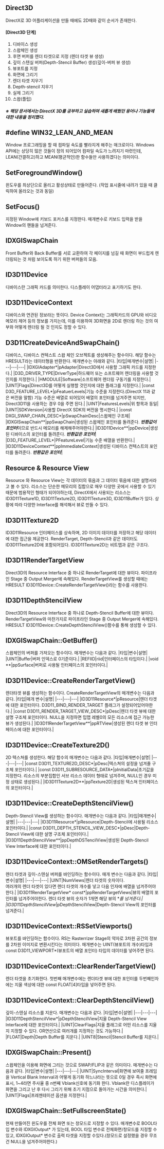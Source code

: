 Direct3D
-
DirectX로 3D 어플리케이션을 만들 때에도 2D때와 같이 순서가 존재한다.

#### [Direct3D 단계]
1. 디바이스 생성
2. 스왑체인 생성
3. 후면 버퍼를 렌더 타겟으로 지정 (렌더 타겟 뷰 생성)
4. 깊이 스텐실 버퍼(Depth-Stencil Buffer) 생성(깊이-버퍼 뷰 생성)
5. 뷰포트를 지정
6. 화면에 그리기
7. 렌더 타겟 지우기
8. Depth-stencil 지우기
9. 실제 그리기
10. 스왑(플립)

##### ※ 해당 문서에서는 DirectX 3D를 공부하고 실습하며 새롭게 배웠던 용어나 기능들에 대한 내용을 정리했다.

#define WIN32_LEAN_AND_MEAN
-
Window 프로그래밍을 할 때 컴파일 속도를 빨라지게 해주는 매크로이다.
Windows API에는 상당히 많은 것들이 정의 되어있어 컴파일 속도가 느려지기 마련인데, LEAN(간결하고)하고 MEAN(평균적인)한 함수들만 사용하겠다는 의미이다.

SetForegroundWindow()
- 
윈도우를 최상단으로 올리고 활성상태로 만들어준다. (작업 표시줄에 내려가 있을 때 클릭하여 올라오는 것과 동일)

SetFocus()
-
지정된 Window에 키보드 포커스를 지정한다. 매개변수로 키보드 입력을 받을 Window의 핸들을 넘겨준다.

IDXGISwapChain
-
Front Buffer와 Back Buffer를 서로 교환하여 각 페이지를 넘길 때 화면이 부드럽게 렌더링되는 것 처럼 보이도록 하기 위한 버퍼들의 모음.

ID3D11Device
-
디바이스란 그래픽 카드를 의미한다. 디스플레이 어댑터라고 표기하기도 한다.

ID3D11DeviceContext
-
디바이스와 연관된 정보라는 뜻이다.
Device Context는 그래픽카드의 GPU와 비디오 메모리 제어 등의 정보를 가지는데, 이를 이용하여 3D화면을 2D로 렌더링 하는 것의 여부와 어떻게 렌더링 될 것 인지도 정할 수 있다.

D3D11CreateDeviceAndSwapChain()
-
디바이스, 디바이스 컨텍스트 스왑 체인 오브젝트를 생성해주는 함수이다.
해당 함수는 HRESULT라는 데이터형을 반환한다.
매개변수는 아래와 같다.
|타입|매개변수|설명|
|---|---|---|
|IDXGIAdapter*|pAdapter|Direct3D에서 사용할 그래픽 카드를 지정한다.|
|D3D_DRIVER_TYPE|DriverType|하드웨어 또는 소프트웨어 렌더링을 사용할 것인지를 지정한다.|
|HMODULE|Software|소프트웨어 렌더링 구동기를 지정한다.|
|UINT|Flags|Direct3D를 어떻게 실행할 것인지에 대한 플래그를 지정한다.|
|const D3D_FEATURE_LEVEL*|pFeatuerLevels|기능 수준을 지정한다.(DirectX 11과 같은 버전을 말함) 기능 수준은 배열로 되어있어 배열의 포인터를 넘겨주면 되지만, Direct3D11을 사용하는 경우 0을 주면 된다.|
|UINT|FeaturesLevels|위 항목과 동일|
|UINT|SDKVersion|사용할 DirectX SDK의 버전을 명시한다.|
|const DXGI_SWAP_CHAIN_DESC*|pSwapChainDesc|스왑체인 구조체|
|IDXGISwapChain**|ppSwapChain|생성된 스왑체인 포인터를 돌려준다. ***반환값이 포인터***이므로 반드시 메모리를 해제해주어야한다.|
|ID3D11Device**|ppDevice|생성된 디바이스의 포인터를 돌려준다. ***반환값은 포인터***|
|D3D_FEATURE_LEVEL*|PFeatureLevel|기능 수준 배열을 반환한다.|
|ID3D11DeviceContext**|ppImmediateContext|생성된 디바이스 컨텍스트의 포인터를 돌려준다. ***반환값은 포인터***|

Resource & Resource View
-
Resource 와 Resource View는 각 데이터의 묶음과 그 데이터 묶음에 대한 설명서라고 볼 수 있다.
리소스는 단순한 메모리의 집합으로 매우 다양한 곳에서 사용할 수 있기 때문에 범용적인 형태가 되어야하는데, DirectX에서 사용되는 리소스는 ID3D11Texture1D, ID3D11Texture2D, ID3D11Texture3D, ID3D11Buffer가 있다.
상황에 따라 다양한 Interface를 해석해서 뷰로 만들 수 있다.

ID3D11Texture2D
-
ID3D11Resource 인터페이스를 상속하며, 2D 이미지 데이터를 저장하고 해당 데이터에 대한 접근을 제공한다.
RenderTarget, Depth-Stencil과 같은 데이터도 ID3D11Texture2D에 포함되어있다. ID3D11Texture2D는 비트맵과 같은 구조다.

ID3D11RenderTargetView
-
Direct3D의 Resource Interface 중 하나로 RenderTarget에 대한 뷰이다.
파이프라인 Stage 중 Output Merger에 속해있다.
RenderTargetView를 생성할 때에는 HRESULT ID3D11Device::CreateRenderTargetView()라는 함수를 사용한다.


ID3D11DepthStencilView
-
Direct3D의 Resource Interface 중 하나로 Depth-Stencil Buffer에 대한 뷰이다.
RenderTargetView와 마찬가지로 파이프라인 Stage 중 Output Merger에 속해있다.
HRESULT ID3D11Device::CreateDepthStencilView()함수를 통해 생성할 수 있다.

IDXGISwapChain::GetBuffer()
-
스왑체인의 버퍼를 가져오는 함수이다.
매개변수는 다음과 같다.
|타입|변수|설명|
|UINT|Buffer|버퍼 인덱스로 0기준이다.|
|REFIID|riid|인터페이스의 타입이다.|
|void **|ppSurface|버퍼로 사용될 인터페이스의 포인터이다.|

ID3D11Device::CreateRenderTargetView()
-
렌더타겟 뷰를 생성하는 함수이다.
CreateRenderTargetView의 매개변수는 다음과 같다.
|타입|매개 변수|설명|
|---|---|---|
|ID3D11Resource*|pResource|렌더 타겟에 대한 포인터이다. D3D11_BIND_RENDER_TARGET 플래그가 설정되어있어야한다.|
|const D3D11_RENDER_TARGET_VIEW_DESC*|pDesc|렌더 타겟 뷰에 대한 설명 구조체 포인터이다. NULL을 지정하면 밉맵 레벨0의 모든 리소스에 접근 가능한 뷰가 생성된다.|
|ID3D11RenderTargetView**|ppRTView|생성된 렌더 타겟 뷰 인터페이스에 대한 포인터이다.|

ID3D11Device::CreateTexture2D()
-
2D 텍스쳐를 생성한다.
해당 함수의 매개변수는 다음과 같다.
|타입|매개변수|설명|
|---|---|---|
|const D3D11_TEXTURE2D_DESC*|pDesc|텍스쳐의 설정을 넘겨줄 구조체 포인터이다.|
|const D3D11_SUBRESOURCE_DATA*|pInitialData|초기값을 지정한다. 리소스의 부분집합인 서브 리소스 데이터 형태로 넘겨주며, NULL인 경우 미정 상태로 생성된다.|
|ID3D11Texture2D**|ppTexture2D|생성된 텍스쳐 인터페이스의 포인터이다.|

ID3D11Device::CreateDepthStencilView()
-
Depth-Stencil View를 생성하는 함수이다.
매개변수는 다음과 같다.
|타입|매개변수|설명|
|---|---|---|
|ID3D11Resource*|pResource|Depth-Stencil에 사용될 리소스 포인터이다.|
|const D3D11_DEPTH_STENCIL_VIEW_DESC*|pDesc|Depth-Stencil View에 대한 설명 구조체 포인터이다.|
|ID3D11DepthStencilView**|ppDepthDSTencilView|생성된 Depth-Stencil View Interface에 대한 포인터이다.|


ID3D11DeviceContext::OMSetRenderTargets()
-
렌더 타겟과 깊이-스텐실 버퍼를 바인딩하는 함수이다.
매개 변수는 다음과 같다.
|타입|변수|설명|
|---|---|---|
|UINT|NumViews|렌더 타겟의 숫자이다.</br>여러개의 렌더 타겟이 있다면 렌더 타겟의 개수를 넣고 다음 인자에 배열을 넘겨주어야한다.|
|ID3D11RenderTargetView* const*|ppRenderTargetViews|뷰의 배열의 포인터를 넘겨주어야한다. 렌더 타겟 뷰의 숫자가 1개면 해당 뷰의 **를 넘겨준다.|
|ID3D11DepthStencilView*|pDepthStencilView|Depth-Stencil View의 포인터를 넘겨준다.|

ID3D11DeviceContext::RSSetViewports()
-
뷰포트를 바인딩하는 함수이다.
RS는 Rasterrizer Stage의 약자로 3차원 공간의 정보를 2차원 이미지로 변환시킨다는 의미이다.
매개변수는 UINT(뷰포트의 개수)타입과 const D3D11_VIEWPORT*(뷰포트의 배열 포인터) 타입의 데이터를 넣어주면 된다.

ID3D11DeviceContext::ClearRenderTargetView()
-
렌더 타겟을 초기화한다.
첫번째 매개변수에는 렌더타겟 뷰에 대한 포인터를 두번째인자에는 지울 색상에 대한 const FLOAT[4]타입을 넣어주면 된다.

ID3D11DeviceContext::ClearDepthStencilView()
-
깊이-스텐실 리소스를 지운다.
매개변수는 다음과 같다.
|타입|변수|설명|
|---|---|---|
|ID3D11DepthStencilView*|pDepthStencilView|지울 Depth-Stencil View Interface에 대한 포인터이다.|
|UINT|ClearFlags|지울 플래그로 어떤 리소스를 지울지 지정할 수 있다. OR연산으로 여러개를 지정하는 것도 가능하다.|
|FLOAT|Depth|Depth Buffer를 지운다.|
|UINT8|Stencil|Stencil Buffer를 지운다.|

IDXGISwapChain::Present()
-
스왑체인을 이용해 화면에 그리는 것으로 SWAP/FLIP과 같은 의미이다.
매개변수는 다음과 같다.
|타입|변수|설명|
|---|---|---|
|UINT|SyncInterval|화면에 보여줄 프레임을 Vertical Blank Interval과 어떻게 동기화 하느냐라는 뜻으로 0일 경우 즉시 화면에 표시, 1~4라면 주사율 중 n번째 Vblank신호에 동기화 한다. Vblank란 디스플레이가 화면을 그리고 난 후 다시 그리기 위해 초기 지점으로 돌아가는 시간을 의미한다.|
|UINT|Flags|프레젠테이션 옵션을 지정한다.|

IDXGISwapChain::SetFullscreenState()
-
현재 만들어진 윈도우를 전체 화면 또는 창모드로 지정할 수 있다.
매개변수로 BOOL타입 변수와 IDXGIOutput* 가 있는데, BOOL 타입 변수로 전체화면/창모드를 지정할 수 있고, IDXGIOutput* 변수로 출력 타겟을 지정할 수있다.(창모드로 설정했을 경우 무조건 NULL을 넘겨주어야한다.)
